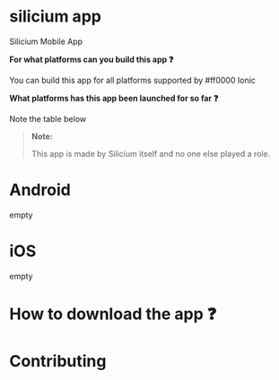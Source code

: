 # silicium app
Silicium Mobile App

<b>For what platforms can you build this app :question:</b> 

You can build this app for all platforms supported by #ff0000 Ionic

<b>What platforms has this app been launched for so far :question:</b>

Note the table below

> **Note:**
> 
> This app is made by Silicium itself and no one else played a role.

# Android
empty 

# iOS
empty

# How to download the app :question:

# Contributing
